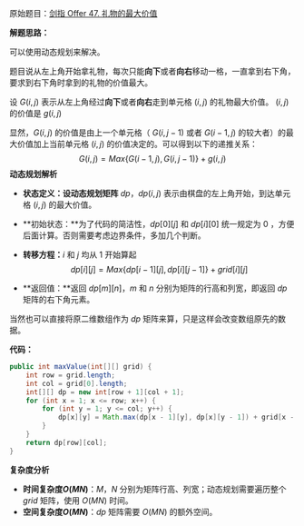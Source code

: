 原始题目：[剑指 Offer 47. 礼物的最大价值](https://leetcode-cn.com/problems/li-wu-de-zui-da-jie-zhi-lcof/)

**解题思路：**

可以使用动态规划来解决。

题目说从左上角开始拿礼物，每次只能**向下**或者**向右**移动一格，一直拿到右下角，要求到右下角时拿到的礼物的价值最大。

设 $G(i, j)$ 表示从左上角经过**向下**或者**向右**走到单元格 $(i, j)$ 的礼物最大价值。 $(i, j)$ 的价值是 $g(i, j)$

显然，$G(i,j)$ 的价值是由上一个单元格（ $G(i, j-1)$ 或者 $G(i-1, j)$ 的较大者）的最大价值加上当前单元格 $(i, j)$ 的价值决定的。可以得到以下的递推关系：
$$
G(i, j) = Max\{G(i-1, j), G(i, j-1)\} + g(i,j)
$$
**动态规划解析**

- **状态定义：**设动态规划**矩阵** $dp$，$dp(i, j)$ 表示由棋盘的左上角开始，到达单元格 $(i, j)$ 的最大价值。

- **初始状态：**为了代码的简洁性，$dp[0][j]$  和 $dp[i][0]$ 统一规定为 $0$ ，方便后面计算。否则需要考虑边界条件，多加几个判断。

- **转移方程：**$i$ 和 $j$ 均从 $1$ 开始算起
  $$
  dp[i][j] = Max\{dp[i-1][j], dp[i][j-1]\} + grid[i][j]
  $$

- **返回值：**返回 $dp[m][n]$，$m$ 和 $n$ 分别为矩阵的行高和列宽，即返回 $dp$ 矩阵的右下角元素。

当然也可以直接将原二维数组作为 $dp$ 矩阵来算，只是这样会改变数组原先的数据。

**代码：**

```java
public int maxValue(int[][] grid) {
    int row = grid.length;
    int col = grid[0].length;
    int[][] dp = new int[row + 1][col + 1];
    for (int x = 1; x <= row; x++) {
        for (int y = 1; y <= col; y++) {
            dp[x][y] = Math.max(dp[x - 1][y], dp[x][y - 1]) + grid[x - 1][y - 1];
        }
    }
    return dp[row][col];
}
```

**复杂度分析**

- **时间复杂度$O(MN)$**：$M$，$N$ 分别为矩阵行高、列宽；动态规划需要遍历整个 $grid$ 矩阵，使用 $O(MN)$ 时间。
- **空间复杂度$O(MN)$**：$dp$ 矩阵需要 $O(MN)$ 的额外空间。